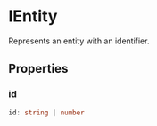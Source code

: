 # IEntity

Represents an entity with an identifier.

## Properties

### id

```ts
id: string | number
```
